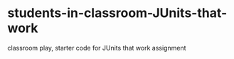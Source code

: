 # students-in-classroom-JUnits-that-work
classroom play, starter code for JUnits that work assignment
